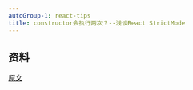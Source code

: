 ```yaml
---
autoGroup-1: react-tips
title: constructor会执行两次？--浅谈React StrictMode
---
```


## 资料
[原文](https://juejin.cn/post/6844904084768587790)
